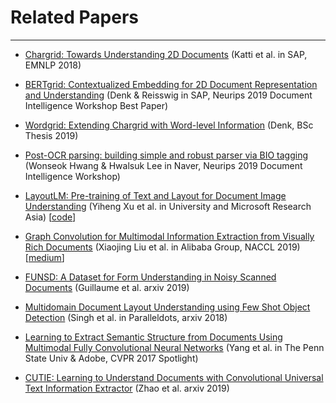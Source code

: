 # Related Papers
----
- [Chargrid: Towards Understanding 2D Documents](https://arxiv.org/abs/1809.08799) (Katti et al. in SAP, EMNLP 2018)

- [BERTgrid: Contextualized Embedding for 2D Document Representation and Understanding](https://arxiv.org/abs/1909.04948) (Denk & Reisswig in SAP, Neurips 2019 Document Intelligence Workshop Best Paper)

- [Wordgrid: Extending Chargrid with Word-level Information](https://www.researchgate.net/publication/335715433_Wordgrid_Extending_Chargrid_with_Word-level_Information) (Denk, BSc Thesis 2019)

- [Post-OCR parsing: building simple and robust parser via BIO tagging](https://openreview.net/forum?id=SJgjf695UB) (Wonseok Hwang & Hwalsuk Lee in Naver, Neurips 2019 Document Intelligence Workshop)

- [LayoutLM: Pre-training of Text and Layout for Document Image Understanding](https://arxiv.org/abs/1912.13318) (Yiheng Xu et al. in University and Microsoft Research Asia) [[code](https://github.com/microsoft/unilm/tree/master/layoutlm)]

- [Graph Convolution for Multimodal Information Extraction from Visually Rich Documents](https://arxiv.org/abs/1903.11279) (Xiaojing Liu et al. in Alibaba Group, NACCL 2019) [[medium](https://medium.com/analytics-vidhya/paper-synopsis-graph-convolution-for-multimodal-information-extraction-from-visually-rich-a18cc1981ef1)]

- [FUNSD: A Dataset for Form Understanding in Noisy Scanned Documents](https://arxiv.org/pdf/1905.13538.pdf) (Guillaume et al. arxiv 2019)

- [Multidomain Document Layout Understanding using Few Shot Object Detection](https://arxiv.org/abs/1808.07330) (Singh et al. in Paralleldots, arxiv 2018)

- [Learning to Extract Semantic Structure from Documents Using Multimodal Fully Convolutional Neural Networks](https://arxiv.org/abs/1706.02337) (Yang et al. in The Penn State Univ & Adobe, CVPR 2017 Spotlight)

- [CUTIE: Learning to Understand Documents with Convolutional Universal Text Information Extractor](https://arxiv.org/abs/1903.12363) (Zhao et al. arxiv 2019)
